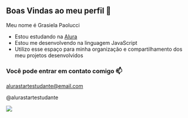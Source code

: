 ## Boas Vindas ao meu perfil 💙

Meu nome é Grasiela Paolucci

- Estou estudando na [Alura](https://www.alura.com.br)
- Estou me desenvolvendo na linguagem JavaScript
- Utilizo esse espaço para minha organização e compartilhamento dos meu projetos desenvolvidos

 ### Você pode entrar em contato comigo 📫

 alurastartestudante@email.com

@alurastartestudante

![](https://media1.tenor.com/m/TEjFpULDuMsAAAAC/hug-friend.gif)
